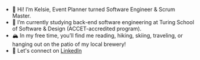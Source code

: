 - 👋 Hi! I’m Kelsie, Event Planner turned Software Engineer & Scrum Master.
- 🌱 I’m currently studying back-end software engineering at Turing School of Software & Design (ACCET-accredited program). 
- 🏔 In my free time, you’ll find me reading, hiking, skiing, traveling, or hanging out on the patio of my local brewery!
- 💬 Let's connect on [LinkedIn](https://www.linkedin.com/in/kelsie-porter/)

<!---
KelsiePorter/KelsiePorter is a ✨ special ✨ repository because its `README.md` (this file) appears on your GitHub profile.
You can click the Preview link to take a look at your changes.
--->
